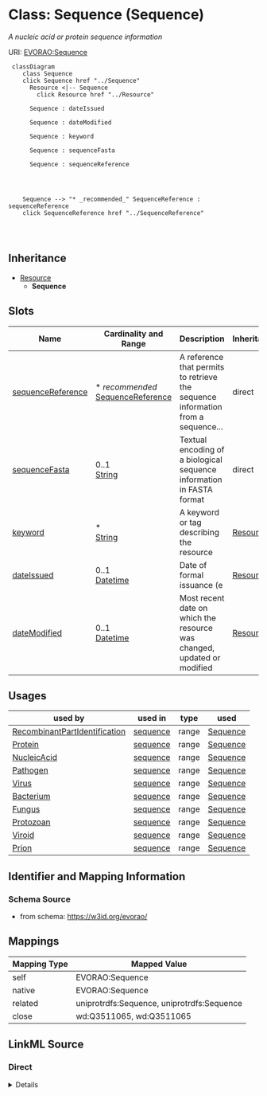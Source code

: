 

# Class: Sequence (Sequence) 


_A nucleic acid or protein sequence information_





URI: [EVORAO:Sequence](https://w3id.org/evorao/Sequence)






```mermaid
 classDiagram
    class Sequence
    click Sequence href "../Sequence"
      Resource <|-- Sequence
        click Resource href "../Resource"
      
      Sequence : dateIssued
        
      Sequence : dateModified
        
      Sequence : keyword
        
      Sequence : sequenceFasta
        
      Sequence : sequenceReference
        
          
    
    
    Sequence --> "* _recommended_" SequenceReference : sequenceReference
    click SequenceReference href "../SequenceReference"

        
      
```





## Inheritance
* [Resource](Resource.md)
    * **Sequence**



## Slots

| Name | Cardinality and Range | Description | Inheritance |
| ---  | --- | --- | --- |
| [sequenceReference](sequenceReference.md) | * _recommended_ <br/> [SequenceReference](SequenceReference.md) | A reference that permits to retrieve the sequence information from a sequence... | direct |
| [sequenceFasta](sequenceFasta.md) | 0..1 <br/> [String](String.md) | Textual encoding of a biological sequence information in FASTA format | direct |
| [keyword](keyword.md) | * <br/> [String](String.md) | A keyword or tag describing the resource | [Resource](Resource.md) |
| [dateIssued](dateIssued.md) | 0..1 <br/> [Datetime](Datetime.md) | Date of formal issuance (e | [Resource](Resource.md) |
| [dateModified](dateModified.md) | 0..1 <br/> [Datetime](Datetime.md) | Most recent date on which the resource was changed, updated or modified | [Resource](Resource.md) |





## Usages

| used by | used in | type | used |
| ---  | --- | --- | --- |
| [RecombinantPartIdentification](RecombinantPartIdentification.md) | [sequence](sequence.md) | range | [Sequence](Sequence.md) |
| [Protein](Protein.md) | [sequence](sequence.md) | range | [Sequence](Sequence.md) |
| [NucleicAcid](NucleicAcid.md) | [sequence](sequence.md) | range | [Sequence](Sequence.md) |
| [Pathogen](Pathogen.md) | [sequence](sequence.md) | range | [Sequence](Sequence.md) |
| [Virus](Virus.md) | [sequence](sequence.md) | range | [Sequence](Sequence.md) |
| [Bacterium](Bacterium.md) | [sequence](sequence.md) | range | [Sequence](Sequence.md) |
| [Fungus](Fungus.md) | [sequence](sequence.md) | range | [Sequence](Sequence.md) |
| [Protozoan](Protozoan.md) | [sequence](sequence.md) | range | [Sequence](Sequence.md) |
| [Viroid](Viroid.md) | [sequence](sequence.md) | range | [Sequence](Sequence.md) |
| [Prion](Prion.md) | [sequence](sequence.md) | range | [Sequence](Sequence.md) |






## Identifier and Mapping Information







### Schema Source


* from schema: https://w3id.org/evorao/




## Mappings

| Mapping Type | Mapped Value |
| ---  | ---  |
| self | EVORAO:Sequence |
| native | EVORAO:Sequence |
| related | uniprotrdfs:Sequence, uniprotrdfs:Sequence |
| close | wd:Q3511065, wd:Q3511065 |







## LinkML Source

<!-- TODO: investigate https://stackoverflow.com/questions/37606292/how-to-create-tabbed-code-blocks-in-mkdocs-or-sphinx -->

### Direct

<details>
```yaml
name: Sequence
description: A nucleic acid or protein sequence information
title: Sequence
from_schema: https://w3id.org/evorao/
close_mappings:
- wd:Q3511065
- wd:Q3511065
related_mappings:
- uniprotrdfs:Sequence
- uniprotrdfs:Sequence
is_a: Resource
slots:
- sequenceReference
- sequenceFasta
slot_usage:
  sequenceReference:
    name: sequenceReference
    description: A reference that permits to retrieve the sequence information from
      a sequence provider
    title: sequence reference
    domain_of:
    - Sequence
    - Antibody
    range: SequenceReference
    required: false
    recommended: true
    multivalued: true
  sequenceFasta:
    name: sequenceFasta
    description: Textual encoding of a biological sequence information in FASTA format
    title: sequence FASTA
    comments:
    - In cases where no reference sequence exists in public repositories, the corresponding
      FASTA sequence is expected; otherwise, the reference sequence is sufficient.
      In FASTA format the line before the nucleotide sequence, called the FASTA definition
      line, must begin with a charater ('>'), followed by a unique SeqID (sequence
      identifier). In case the sequence is made of multiple parts several fasta sequences
      can be provided
    domain_of:
    - Sequence
    range: string
    required: false
    multivalued: false

```
</details>

### Induced

<details>
```yaml
name: Sequence
description: A nucleic acid or protein sequence information
title: Sequence
from_schema: https://w3id.org/evorao/
close_mappings:
- wd:Q3511065
- wd:Q3511065
related_mappings:
- uniprotrdfs:Sequence
- uniprotrdfs:Sequence
is_a: Resource
slot_usage:
  sequenceReference:
    name: sequenceReference
    description: A reference that permits to retrieve the sequence information from
      a sequence provider
    title: sequence reference
    domain_of:
    - Sequence
    - Antibody
    range: SequenceReference
    required: false
    recommended: true
    multivalued: true
  sequenceFasta:
    name: sequenceFasta
    description: Textual encoding of a biological sequence information in FASTA format
    title: sequence FASTA
    comments:
    - In cases where no reference sequence exists in public repositories, the corresponding
      FASTA sequence is expected; otherwise, the reference sequence is sufficient.
      In FASTA format the line before the nucleotide sequence, called the FASTA definition
      line, must begin with a charater ('>'), followed by a unique SeqID (sequence
      identifier). In case the sequence is made of multiple parts several fasta sequences
      can be provided
    domain_of:
    - Sequence
    range: string
    required: false
    multivalued: false
attributes:
  sequenceReference:
    name: sequenceReference
    description: A reference that permits to retrieve the sequence information from
      a sequence provider
    title: sequence reference
    from_schema: https://w3id.org/evorao/
    rank: 1000
    alias: sequenceReference
    owner: Sequence
    domain_of:
    - Sequence
    - Antibody
    range: SequenceReference
    required: false
    recommended: true
    multivalued: true
  sequenceFasta:
    name: sequenceFasta
    description: Textual encoding of a biological sequence information in FASTA format
    title: sequence FASTA
    comments:
    - In cases where no reference sequence exists in public repositories, the corresponding
      FASTA sequence is expected; otherwise, the reference sequence is sufficient.
      In FASTA format the line before the nucleotide sequence, called the FASTA definition
      line, must begin with a charater ('>'), followed by a unique SeqID (sequence
      identifier). In case the sequence is made of multiple parts several fasta sequences
      can be provided
    from_schema: https://w3id.org/evorao/
    rank: 1000
    alias: sequenceFasta
    owner: Sequence
    domain_of:
    - Sequence
    range: string
    required: false
    multivalued: false
  keyword:
    name: keyword
    description: A keyword or tag describing the resource
    title: keyword
    from_schema: https://w3id.org/evorao/
    rank: 1000
    slot_uri: dcat:keyword
    alias: keyword
    owner: Sequence
    domain_of:
    - Resource
    range: string
    required: false
    multivalued: true
  dateIssued:
    name: dateIssued
    description: Date of formal issuance (e.g., publication) of the resource
    title: date issued
    comments:
    - encoded using the relevant ISO 8601 Date and Time compliant string [DATETIME]
    from_schema: https://w3id.org/evorao/
    exact_mappings:
    - sepio:0000051
    close_mappings:
    - schema:datePublished
    - schema:dateCreated
    rank: 1000
    slot_uri: dct:issued
    alias: dateIssued
    owner: Sequence
    domain_of:
    - Resource
    range: datetime
    required: false
    multivalued: false
  dateModified:
    name: dateModified
    description: Most recent date on which the resource was changed, updated or modified
    title: date modified
    comments:
    - encoded using the relevant ISO 8601 Date and Time compliant string [DATETIME]
    from_schema: https://w3id.org/evorao/
    exact_mappings:
    - sepio:0000036
    close_mappings:
    - schema:dateModified
    rank: 1000
    slot_uri: dct:modified
    alias: dateModified
    owner: Sequence
    domain_of:
    - Resource
    range: datetime
    required: false
    multivalued: false

```
</details>